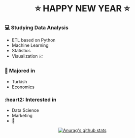 <div align=center>

# :star: HAPPY NEW YEAR :star:

</div>

### :computer: Studying Data Analysis
+ ETL based on Python
+ Machine Learning
+ Statistics
+ Visualization :chart:
### :pencil: Majored in
+ Turkish
+ Economics
### :heart2: Interested in
+ Data Science
+ Marketing
+ :musical_note:


<div align=center>
	
[![Anurag's github stats](https://github-readme-stats.vercel.app/api?username=hanna-joo&show_icons=true&theme=gruvbox)](https://github.com/anuraghazra/github-readme-stats)

</div>

